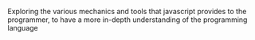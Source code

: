 Exploring the various mechanics and tools that javascript provides to the programmer, 
to have a more in-depth understanding of the programming language
